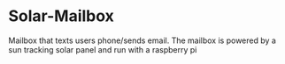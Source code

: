 # Solar-Mailbox

Mailbox that texts users phone/sends email. The mailbox is powered by a sun tracking solar panel and run with a raspberry pi
